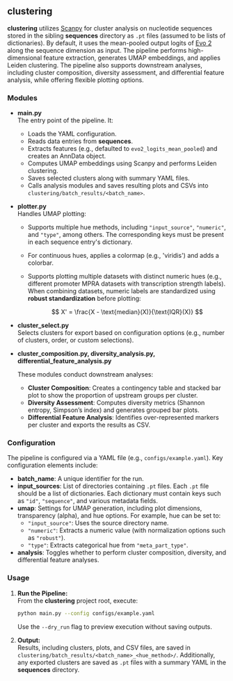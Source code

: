 ## clustering

**clustering** utilizes [Scanpy](https://scanpy.readthedocs.io/en/stable/) for cluster analysis on nucleotide sequences stored in the sibling **sequences** directory as `.pt` files (assumed to be lists of dictionaries). By default, it uses the mean-pooled output logits of [Evo 2](https://github.com/ArcInstitute/evo2) along the sequence dimension as input. The pipeline performs high-dimensional feature extraction, generates UMAP embeddings, and applies Leiden clustering. The pipeline also supports downstream analyses, including cluster composition, diversity assessment, and differential feature analysis, while offering flexible plotting options.

### Modules

- **main.py**  
  The entry point of the pipeline. It:
  - Loads the YAML configuration.
  - Reads data entries from **sequences**.
  - Extracts features (e.g., defaulted to `evo2_logits_mean_pooled`) and creates an AnnData object.
  - Computes UMAP embeddings using Scanpy and performs Leiden clustering.
  - Saves selected clusters along with summary YAML files.
  - Calls analysis modules and saves resulting plots and CSVs into `clustering/batch_results/<batch_name>`.

- **plotter.py**  
  Handles UMAP plotting:  
  - Supports multiple hue methods, including `"input_source"`, `"numeric"`, and `"type"`, among others. The corresponding keys must be present in each sequence entry's dictionary.  
  - For continuous hues, applies a colormap (e.g., 'viridis') and adds a colorbar.  
  - Supports plotting multiple datasets with distinct numeric hues (e.g., different promoter MPRA datasets with transcription strength labels). When combining datasets, numeric labels are standardized using **robust standardization** before plotting:  

    $$
    X' = \frac{X - \text{median}(X)}{\text{IQR}(X)}
    $$

- **cluster_select.py**  
  Selects clusters for export based on configuration options (e.g., number of clusters, order, or custom selections).

- **cluster_composition.py, diversity_analysis.py, differential_feature_analysis.py**

  These modules conduct downstream analyses:
  - **Cluster Composition**: Creates a contingency table and stacked bar plot to show the proportion of upstream groups per cluster.
  - **Diversity Assessment**: Computes diversity metrics (Shannon entropy, Simpson’s index) and generates grouped bar plots.
  - **Differential Feature Analysis**: Identifies over-represented markers per cluster and exports the results as CSV.


### Configuration

The pipeline is configured via a YAML file (e.g., `configs/example.yaml`). Key configuration elements include:

- **batch_name**: A unique identifier for the run.
- **input_sources**: List of directories containing `.pt` files. Each `.pt` file should be a list of dictionaries. Each dictionary must contain keys such as `"id"`, `"sequence"`, and various metadata fields.
- **umap**: Settings for UMAP generation, including plot dimensions, transparency (alpha), and hue options. For example, hue can be set to:
  - `"input_source"`: Uses the source directory name.
  - `"numeric"`: Extracts a numeric value (with normalization options such as `"robust"`).
  - `"type"`: Extracts categorical hue from `"meta_part_type"`.
- **analysis**: Toggles whether to perform cluster composition, diversity, and differential feature analyses.


### Usage

1. **Run the Pipeline:**  
   From the **clustering** project root, execute:
   ```bash
   python main.py --config configs/example.yaml
   ```
   Use the `--dry_run` flag to preview execution without saving outputs.

4. **Output:**  
    Results, including clusters, plots, and CSV files, are saved in `clustering/batch_results/<batch_name>_<hue_method>/`. Additionally, any exported clusters are saved as `.pt` files with a summary YAML in the **sequences** directory.
